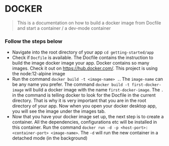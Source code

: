 # DOCKER 
> This is a documentation on how to build a docker image from Docfile and start a container / a dev-mode container

### Follow the steps below
- Navigate into the root directory of your app ```cd getting-started/app```
- Check if ```Docfile``` is available. The Docfile contains the instruction to build the image docker image your app. Docker contains so many images. Check it out on https://hub.docker.com/. This project is using the node:12-alpine image
- Run the command ```docker build -t <image-name> .```. The ```image-name``` can be any name you prefer. The command ```docker build -t first-docker-image``` will build a docker image with the name ```first-docker-image```. The ```.``` in the command is telling docker to look for the Docfile in the current directory. That is why it is very important that you are in the root directory of your app. Now when you open your docker desktop app, you will see the image under the images tab.
- Now that you have your docker image set up, the next step is to create a container. All the dependencies, configurations etc will be installed in this container. Run the command ```docker run -d -p <host-port>:<container-port> <image-name>```. The ``-d`` will run the new container in a detached mode (in the background)